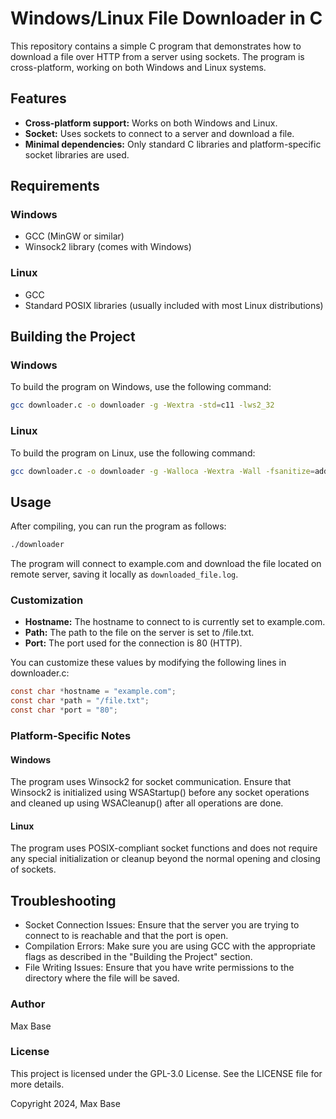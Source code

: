 # Windows/Linux File Downloader in C

This repository contains a simple C program that demonstrates how to download a file over HTTP from a server using sockets. The program is cross-platform, working on both Windows and Linux systems.

## Features

- **Cross-platform support:** Works on both Windows and Linux.
- **Socket:** Uses sockets to connect to a server and download a file.
- **Minimal dependencies:** Only standard C libraries and platform-specific socket libraries are used.

## Requirements

### Windows

- GCC (MinGW or similar)
- Winsock2 library (comes with Windows)

### Linux

- GCC
- Standard POSIX libraries (usually included with most Linux distributions)

## Building the Project

### Windows

To build the program on Windows, use the following command:

```bash
gcc downloader.c -o downloader -g -Wextra -std=c11 -lws2_32
```

### Linux

To build the program on Linux, use the following command:

```bash
gcc downloader.c -o downloader -g -Walloca -Wextra -Wall -fsanitize=address,undefined -std=c11
```

## Usage

After compiling, you can run the program as follows:

```bash
./downloader
```

The program will connect to example.com and download the file located on remote server, saving it locally as `downloaded_file.log`.

### Customization

- **Hostname:** The hostname to connect to is currently set to example.com.
- **Path:** The path to the file on the server is set to /file.txt.
- **Port:** The port used for the connection is 80 (HTTP).

You can customize these values by modifying the following lines in downloader.c:

```c
const char *hostname = "example.com";
const char *path = "/file.txt";
const char *port = "80";
```

### Platform-Specific Notes

#### Windows

The program uses Winsock2 for socket communication. Ensure that Winsock2 is initialized using WSAStartup() before any socket operations and cleaned up using WSACleanup() after all operations are done.

#### Linux

The program uses POSIX-compliant socket functions and does not require any special initialization or cleanup beyond the normal opening and closing of sockets.

## Troubleshooting

- Socket Connection Issues: Ensure that the server you are trying to connect to is reachable and that the port is open.
- Compilation Errors: Make sure you are using GCC with the appropriate flags as described in the "Building the Project" section.
- File Writing Issues: Ensure that you have write permissions to the directory where the file will be saved.

### Author

Max Base

### License

This project is licensed under the GPL-3.0 License. See the LICENSE file for more details.

Copyright 2024, Max Base
